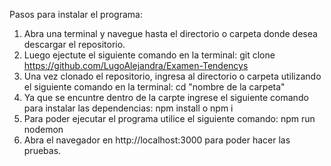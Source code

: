 Pasos para instalar el programa: 
1. Abra una terminal y navegue hasta el directorio o carpeta donde desea descargar el repositorio.
2. Luego ejectute el siguiente comando en la terminal: git clone https://github.com/LugoAlejandra/Examen-Tendencys
3. Una vez clonado el repositorio, ingresa al directorio o carpeta utilizando el siguiente comando en la terminal: cd "nombre de la carpeta"
4. Ya que se encuntre dentro de la carpte ingrese el siguiente comando para instalar las dependencias: npm install o npm i
5. Para poder ejecutar el programa utilice el siguiente comando: npm run nodemon
6. Abra el navegador en http://localhost:3000 para poder hacer las pruebas.
